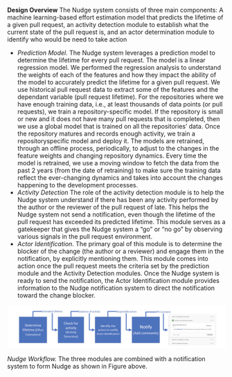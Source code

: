 **Design Overview**
The Nudge system consists of three main components: A machine learning-based effort estimation
model that predicts the lifetime of a given pull request, an activity detection module to establish
what the current state of the pull request is, and an actor determination module to identify who
would be need to take action

* _Prediction Model._ The Nudge system leverages a prediction model to determine the lifetime for
  every pull request. The model is a linear regression model. We performed
  the regression analysis to understand the weights of each of the features and how they impact the
  ability of the model to accurately predict the lifetime for a given pull request. We use historical
  pull request data to extract some of the features and the dependant variable (pull request lifetime).
  For the repositories where we have enough training data, i.e., at least thousands of data points
  (or pull requests), we train a repository-specific model. If the repository is small or new and it does
  not have many pull requests that is completed, then we use a global model that is trained on all the
  repositories’ data. Once the repository matures and records enough activity, we train a repositoryspecific model and deploy it. The models are retrained, through an offline process, periodically, to
  adjust to the changes in the feature weights and changing repository dynamics. Every time the
  model is retrained, we use a moving window to fetch the data from the past 2 years (from the date
  of retraining) to make sure the training data reflect the ever-changing dynamics and takes into
  account the changes happening to the development processes.
* _Activity Detection_ The role of the activity detection module is to help the Nudge system understand if there has been any activity performed by the author or the reviewer of the pull request of
  late. This helps the Nudge system not send a notification, even though the lifetime of the pull request has exceeded its predicted lifetime. This module serves as a gatekeeper that gives the Nudge
  system a “go” or “no go” by observing various signals in the pull request environment.
* _Actor Identification_. The primary goal of this module is to determine the blocker of the change
  (the author or a reviewer) and engage them in the notification, by explicitly mentioning them. This
  module comes into action once the pull request meets the criteria set by the prediction module
  and the Activity Detection modules. Once the Nudge system is ready to send the notification, the
  Actor Identification module provides information to the Nudge notification system to direct the
  notification toward the change blocker.

![workflow](data/flow.png)

_Nudge Workflow._ The three modules are combined with a notification system to form Nudge as
shown in Figure above.
